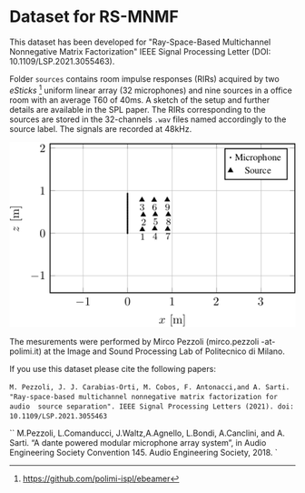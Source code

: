 # Dataset for RS-MNMF

This dataset has been developed for "Ray-Space-Based Multichannel Nonnegative Matrix Factorization" IEEE Signal Processing Letter (DOI: 10.1109/LSP.2021.3055463).

Folder ``sources`` contains room impulse responses (RIRs) acquired by two _eSticks_ [^fn] uniform linear array (32 microphones) and nine sources in a office room with an average T60 of 40ms.
A sketch of the setup and further details are available in the SPL paper.
The RIRs corresponding to the sources are stored in the 32-channels ``.wav`` files named accordingly to the source label. 
The signals are recorded at 48kHz.

![A test image](../images/office_setup.png)

The mesurements were performed by Mirco Pezzoli (mirco.pezzoli -at- polimi.it) at the Image and Sound Processing Lab of Politecnico di Milano. 

If you use this dataset please cite the following papers:

``
M. Pezzoli, J. J. Carabias-Orti, M. Cobos, F. Antonacci,and A. Sarti. 
"Ray-space-based multichannel nonnegative matrix factorization for audio 
source separation". IEEE Signal Processing Letters (2021).
doi: 10.1109/LSP.2021.3055463
``

``
M.Pezzoli, L.Comanducci, J.Waltz,A.Agnello, L.Bondi, A.Canclini, and A. Sarti.
“A dante powered modular microphone array system”, 
in Audio Engineering Society Convention 145. Audio Engineering Society, 2018.
`


[^fn]: https://github.com/polimi-ispl/ebeamer